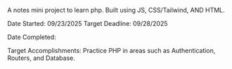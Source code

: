 A notes mini project to learn php. Built using JS, CSS/Tailwind, AND HTML.

Date Started: 09/23/2025
Target Deadline: 09/28/2025

Date Completed: 

Target Accomplishments:
Practice PHP in areas such as Authentication, Routers, and Database.